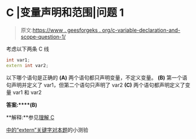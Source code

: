 # C |变量声明和范围|问题 1

> 原文:[https://www . geesforgeks . org/c-variable-declaration-and-scope-question-1/](https://www.geeksforgeeks.org/c-variable-declaration-and-scope-question-1/)

考虑以下两条 C 线

```cpp
int var1;
extern int var2;
```

以下哪个语句是正确的
**(A)** 两个语句都只声明变量，不定义变量。
**(B)** 第一个语句声明并定义了 var1，但第二个语句只声明了 var2
**(C)** 两个语句都声明定义了变量 var1 和 var2

**答案:****(B)**

**解释:**参见[理解 C](https://www.geeksforgeeks.org/understanding-extern-keyword-in-c/)

[中的“extern”关键字对本题](https://www.geeksforgeeks.org/quiz-corner-gq/)的小测验